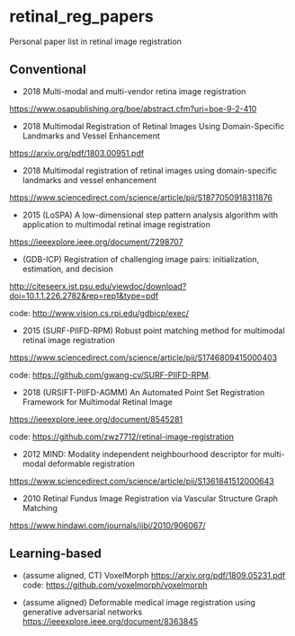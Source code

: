 # retinal_reg_papers
Personal paper list in retinal image registration

## Conventional
- 2018 Multi-modal and multi-vendor retina image registration

https://www.osapublishing.org/boe/abstract.cfm?uri=boe-9-2-410

- 2018 Multimodal Registration of Retinal Images Using Domain-Specific Landmarks and Vessel Enhancement

https://arxiv.org/pdf/1803.00951.pdf

- 2018 Multimodal registration of retinal images using domain-specific landmarks and vessel enhancement

https://www.sciencedirect.com/science/article/pii/S1877050918311876

- 2015 (LoSPA) A low-dimensional step pattern analysis algorithm with application to multimodal retinal image registration

https://ieeexplore.ieee.org/document/7298707

- (GDB-ICP) Registration of challenging image pairs: initialization, estimation, and decision 

http://citeseerx.ist.psu.edu/viewdoc/download?doi=10.1.1.226.2782&rep=rep1&type=pdf

code: http://www.vision.cs.rpi.edu/gdbicp/exec/

- 2015 (SURF-PIIFD-RPM) Robust point matching method for multimodal retinal image registration

https://www.sciencedirect.com/science/article/pii/S1746809415000403

code: https://github.com/gwang-cv/SURF-PIIFD-RPM.

- 2018 (URSIFT-PIIFD-AGMM) An Automated Point Set Registration Framework for Multimodal Retinal Image

https://ieeexplore.ieee.org/document/8545281

code: https://github.com/zwz7712/retinal-image-registration

- 2012 MIND: Modality independent neighbourhood descriptor for multi-modal deformable registration

https://www.sciencedirect.com/science/article/pii/S1361841512000643

- 2010 Retinal Fundus Image Registration via Vascular Structure Graph Matching

https://www.hindawi.com/journals/ijbi/2010/906067/

## Learning-based

- (assume aligned, CT) VoxelMorph
https://arxiv.org/pdf/1809.05231.pdf
code: https://github.com/voxelmorph/voxelmorph

- (assume aligned) Deformable medical image registration using generative adversarial networks
https://ieeexplore.ieee.org/document/8363845
